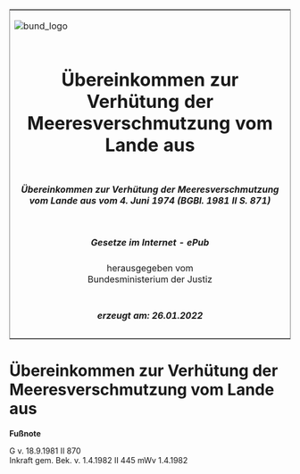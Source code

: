 <span id="DECKBLATT.html"></span>

<table border="0" frame="border" width="100%">

<tr valign="top">

<td align="left">

![bund\_logo](BfJ_2021_Web_de_de.gif)

</td>

<td align="right">

 

</td>

</tr>

<tr align="center" valign="middle">

<td colspan="2">

# Übereinkommen zur Verhütung der Meeresverschmutzung vom Lande aus

</td>

</tr>

<tr align="center" valign="middle">

<td colspan="2">

##### Übereinkommen zur Verhütung der Meeresverschmutzung vom Lande aus vom 4. Juni 1974 (BGBl. 1981 II S. 871)

</td>

</tr>

<tr align="center" valign="middle">

<td colspan="2">

  
  

##### Gesetze im Internet - ePub  
  
herausgegeben vom  
Bundesministerium der Justiz

</td>

</tr>

<tr align="center" valign="bottom">

<td colspan="2">

  
  

##### erzeugt am: 26.01.2022

</td>

</tr>

</table>

<span id="BJNR208710981.html"></span>

# Übereinkommen zur Verhütung der Meeresverschmutzung vom Lande aus

<div>

  
**Fußnote**

<div class="jnhtml">

<div>

<div class="jurAbsatz">

G v. 18.9.1981 II 870  
Inkraft gem. Bek. v. 1.4.1982 II 445 mWv 1.4.1982

</div>

</div>

</div>

</div>
